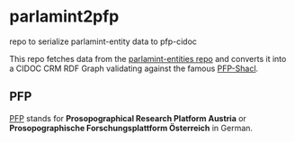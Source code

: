 # parlamint2pfp
repo to serialize parlamint-entity data to pfp-cidoc

This repo fetches data from the [parlamint-entities repo](https://github.com/acdh-oeaw/parlamint-static) and converts it into a CIDOC CRM RDF Graph validating against the famous [PFP-Shacl](https://pfp-schema.acdh.oeaw.ac.at/shacl/shacl.ttl).

## PFP
[PFP](https://www.oeaw.ac.at/acdh/research/dh-research-infrastructure/activities/modelling-humanities-data/pfp-prosopographical-research-platform-austria) stands for **Prosopographical Research Platform Austria** or **Prosopographische Forschungsplattform Österreich** in German.
